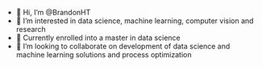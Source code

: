 - 👋 Hi, I’m @BrandonHT
- 👀 I’m interested in data science, machine learning, computer vision and research
- 🌱 Currently enrolled into a master in data science
- 💞️ I’m looking to collaborate on development of data science and machine learning solutions and process optimization

<!---
BrandonHT/BrandonHT is a ✨ special ✨ repository because its `README.md` (this file) appears on your GitHub profile.
You can click the Preview link to take a look at your changes.
--->
